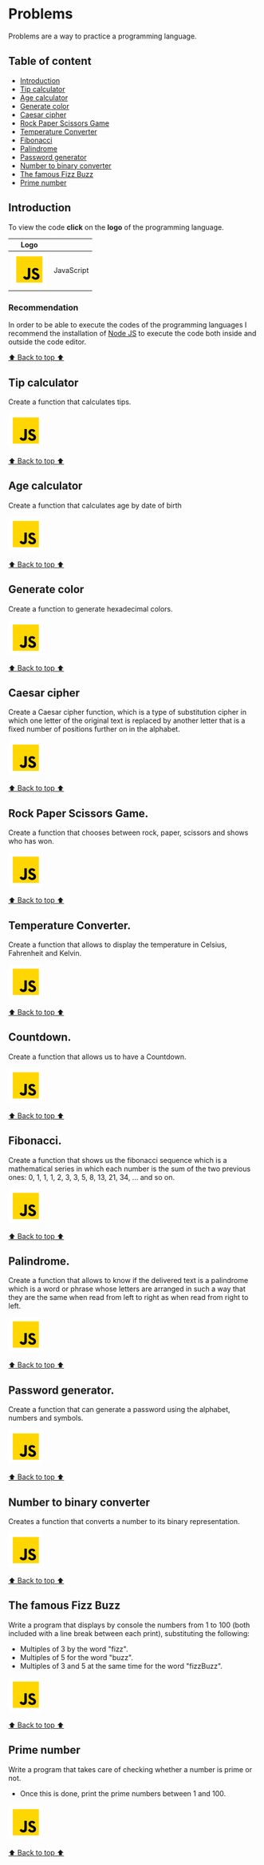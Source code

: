# Problems

Problems are a way to practice a programming language.

## Table of content

- [Introduction](#introduction)
- [Tip calculator](#tip-calculator)
- [Age calculator](#age-calculator)
- [Generate color](#generate-color)
- [Caesar cipher](#caesar-cipher)
- [Rock Paper Scissors Game](#rock-paper-scissors-game)
- [Temperature Converter](#temperature-converter)
- [Fibonacci](#fibonacci)
- [Palindrome](#palindrome)
- [Password generator](#password-generator)
- [Number to binary converter](#number-to-binary-converter)
- [The famous Fizz Buzz](#the-famous-fizz-buzz)
- [Prime number](#prime-number)

## Introduction

To view the code **click** on the **logo** of the programming language.

| Logo                      |            |
| ------------------------- | ---------- |
| ![JS](/assets/svg/js.svg) | JavaScript |

### Recommendation

In order to be able to execute the codes of the programming languages I recommend the installation of [Node JS](https://nodejs.org/en) to execute the code both inside and outside the code editor.

[⬆️ Back to top ⬆️](#problems)

## Tip calculator

Create a function that calculates tips.

[![JS](/assets/svg/js.svg)](/javascript/01-tip-calculator.js)

[⬆️ Back to top ⬆️](#problems)

## Age calculator

Create a function that calculates age by date of birth

[![JS](/assets/svg/js.svg)](/javascript/02-age-calculator.js)

[⬆️ Back to top ⬆️](#problems)

## Generate color

Create a function to generate hexadecimal colors.

[![JS](/assets/svg/js.svg)](/javascript/03-generate-color.js)

[⬆️ Back to top ⬆️](#problems)

## Caesar cipher

Create a Caesar cipher function, which is a type of substitution cipher in which one letter of the original text is replaced by another letter that is a fixed number of positions further on in the alphabet.

[![JS](/assets/svg/js.svg)](/javascript/04-caesar-cipher.js)

[⬆️ Back to top ⬆️](#problems)

## Rock Paper Scissors Game.

Create a function that chooses between rock, paper, scissors and shows who has won.

[![JS](/assets/svg/js.svg)](/javascript/05-rock-paper-scissors-game.js)

[⬆️ Back to top ⬆️](#problems)

## Temperature Converter.

Create a function that allows to display the temperature in Celsius, Fahrenheit and Kelvin.

[![JS](/assets/svg/js.svg)](/javascript/06-temperature-converter.js)

[⬆️ Back to top ⬆️](#problems)

## Countdown.

Create a function that allows us to have a Countdown.

[![JS](/assets/svg/js.svg)](/javascript/07-countdown.js)

[⬆️ Back to top ⬆️](#problems)

## Fibonacci.

Create a function that shows us the fibonacci sequence which is a mathematical series in which each number is the sum of the two previous ones: 0, 1, 1, 1, 2, 3, 3, 5, 8, 13, 21, 34, ... and so on.

[![JS](/assets/svg/js.svg)](/javascript/08-fibonacci.js)

[⬆️ Back to top ⬆️](#problems)

## Palindrome.

Create a function that allows to know if the delivered text is a palindrome which is a word or phrase whose letters are arranged in such a way that they are the same when read from left to right as when read from right to left.

[![JS](/assets/svg/js.svg)](/javascript/09-palindrome.js)

[⬆️ Back to top ⬆️](#problems)

## Password generator.

Create a function that can generate a password using the alphabet, numbers and symbols.

[![JS](/assets/svg/js.svg)](/javascript/10-password-generator.js)

[⬆️ Back to top ⬆️](#problems)

## Number to binary converter

Creates a function that converts a number to its binary representation.

[![JS](/assets/svg/js.svg)](/javascript/11-number-to-binary-converter.js)

[⬆️ Back to top ⬆️](#problems)

## The famous Fizz Buzz

Write a program that displays by console the numbers from 1 to 100 (both included with a line break between each print), substituting the following:

- Multiples of 3 by the word "fizz".
- Multiples of 5 for the word "buzz".
- Multiples of 3 and 5 at the same time for the word "fizzBuzz".

[![JS](/assets/svg/js.svg)](/javascript/12-fizz-buzz.js)

[⬆️ Back to top ⬆️](#problems)

## Prime number

Write a program that takes care of checking whether a number is prime or not.

- Once this is done, print the prime numbers between 1 and 100.

[![JS](/assets/svg/js.svg)](/javascript/13-prime-number.js)

[⬆️ Back to top ⬆️](#problems)
